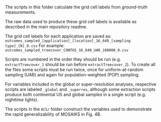 The scripts in this folder calculate the grid cell labels from *ground-truth* measurements.

The raw data used to produce these grid cell labels is available as described in the main repository readme.

The grid cell labels for each application are saved as: `outcomes_sampled_[application]_[location]_16_640_[sampling type]_[N]_0.csv`
For example: `outcomes_sampled_treecover_CONTUS_16_640_UAR_100000_0.csv`

Scripts are numbered in the order they should be run (e.g. `extractTreecover_1` should be run before `extractTreecover_2`). To create all the files some scripts must be run twice, once for uniform-at-random sampling (UAR) and again for population-weighted (POP) sampling.

For variables included in the global or super-resolution analyses, respective scripts are labeled `_global` and `_superres`, although some extraction scripts produce both continental US and global samples in a single script (e.g. nighttime lights).

The scripts in the `ACS/` folder construct the variables used to demonstrate the rapid generalizability of MOSAIKS in Fig. 4B.